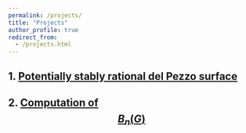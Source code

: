 ```yaml
---
permalink: /projects/
title: "Projects"
author_profile: true
redirect_from: 
  - /projects.html
---
```


## 1. [Potentially stably rational del Pezzo surface](https://cims.nyu.edu/~tschinke/papers/yuri/18h1dp/magma/)
## 2. [Computation of $$B_n(G)$$](https://kaiqi-yang1994.github.io/projects/CompBnG)
